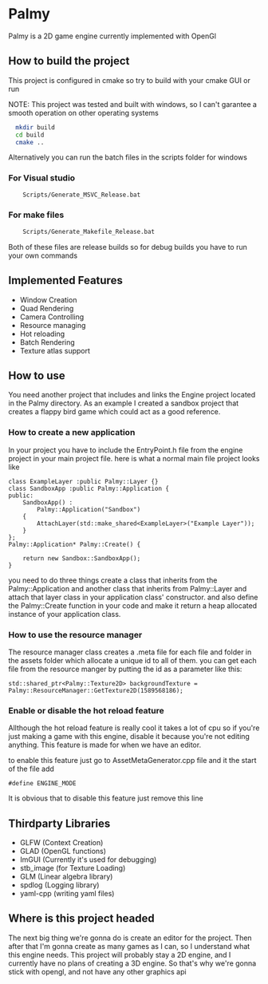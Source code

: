 
# Palmy
Palmy is a 2D game engine currently implemented with OpenGl


## How to build the project

This project is configured in cmake so try to build with your cmake GUI or run

NOTE: This project was tested and built with windows, so I can't garantee a smooth operation on other operating systems
```bash
  mkdir build
  cd build
  cmake ..
```

Alternatively you can run the batch files in the scripts folder for windows

### For Visual studio
```bash
    Scripts/Generate_MSVC_Release.bat
```
### For make files
```bash
    Scripts/Generate_Makefile_Release.bat
```
Both of these files are release builds so for debug builds you have to run your own commands


## Implemented Features

- Window Creation
- Quad Rendering
- Camera Controlling
- Resource managing
- Hot reloading
- Batch Rendering
- Texture atlas support
## How to use
You need another project that includes and links the Engine project located in the Palmy directory. As an example I created a sandbox project that creates a flappy bird game which could act as a good reference.


### How to create a new application
In your project you have to include the EntryPoint.h file from the engine project in your main project file.
here is what a normal main file project looks like

```
class ExampleLayer :public Palmy::Layer {}
class SandboxApp :public Palmy::Application {
public:
	SandboxApp() :
		Palmy::Application("Sandbox")
	{
		AttachLayer(std::make_shared<ExampleLayer>("Example Layer"));
	}
};
Palmy::Application* Palmy::Create() {

	return new Sandbox::SandboxApp();
}
```
you need to do three things create a class that inherits from the Palmy::Application and another class that inherits from Palmy::Layer and attach that layer class in your application class' constructor. and also define the Palmy::Create function in your code and make it return a heap allocated instance of your application class.

### How to use the resource manager
The resource manager class creates a .meta file for each file and folder in the assets folder which allocate a unique id to all of them. you can get each file from the resource manger by putting the id as a parameter like this:
```
std::shared_ptr<Palmy::Texture2D> backgroundTexture = Palmy::ResourceManager::GetTexture2D(1589568186);
```

### Enable or disable the hot reload feature
Allthough the hot reload feature is really cool it takes a lot of cpu so if you're just making a game with this engine, disable it because you're not editing anything. This feature is made for when we have an editor.

to enable this feature just go to AssetMetaGenerator.cpp file and it the start of the file add
```
#define ENGINE_MODE
```
It is obvious that to disable this feature just remove this line
## Thirdparty Libraries

 - GLFW (Context Creation)
 - GLAD (OpenGL functions)
 - ImGUI (Currently it's used for debugging)
 - stb_image (for Texture Loading)
 - GLM (Linear algebra library)
 - spdlog (Logging library)
 - yaml-cpp (writing yaml files)


## Where is this project headed
The next big thing we're gonna do is create an editor for the project. Then after that I'm gonna create as many games as I can, so I understand what this engine needs. This project will probably stay a 2D engine, and I currently have no plans of creating a 3D engine. So that's why we're gonna stick with opengl, and not have any other graphics api